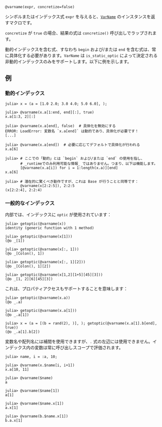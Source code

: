 ```
@varname(expr, concretize=false)
```

シンボルまたはインデックス式 `expr` を与えると、[`VarName`](@ref) のインスタンスを返すマクロです。

`concretize` が `true` の場合、結果の式は `concretize()` 呼び出しでラップされます。

動的インデックスを含む式、すなわち `begin` および/または `end` を含む式は、常に具体化する必要があります。`VarName` は `is_static_optic` によって決定される非動的インデックスのみをサポートします。以下に例を示します。

## 例

### 動的インデックス

```jldoctest
julia> x = (a = [1.0 2.0; 3.0 4.0; 5.0 6.0], );

julia> @varname(x.a[1:end, end][:], true)
x.a[1:3, 2][:]

julia> @varname(x.a[end], false)  # 具体化を無効にする
ERROR: LoadError: 変数名 `x.a[end]` は動的であり、具体化が必要です！
[...]

julia> @varname(x.a[end])  # 必要に応じてデフォルトで具体化が行われる
x.a[6]

julia> # ここでの「動的」とは `begin` および/または `end` の使用を指し、
       # _runtimeでのみ利用可能な情報_ ではありません。つまり、以下は機能します。
       [@varname(x.a[i]) for i = 1:length(x.a)][end]
x.a[6]

julia> # 潜在的に驚くべき動作ですが、これは Base が行うことと同等です：
       @varname(x[2:2:5]), 2:2:5
(x[2:2:4], 2:2:4)
```

### 一般的なインデックス

内部では、インデックスに `optic` が使用されています：

```jldoctest
julia> getoptic(@varname(x))
identity (generic function with 1 method)

julia> getoptic(@varname(x[1]))
(@o _[1])

julia> getoptic(@varname(x[:, 1]))
(@o _[Colon(), 1])

julia> getoptic(@varname(x[:, 1][2]))
(@o _[Colon(), 1][2])

julia> getoptic(@varname(x[1,2][1+5][45][3]))
(@o _[1, 2][6][45][3])
```

これは、プロパティアクセスもサポートすることを意味します：

```jldoctest
julia> getoptic(@varname(x.a))
(@o _.a)

julia> getoptic(@varname(x.a[1]))
(@o _.a[1])

julia> x = (a = [(b = rand(2), )], ); getoptic(@varname(x.a[1].b[end], true))
(@o _.a[1].b[2])
```

変数名や配列名には補間を使用できますが、`.` 式の左辺には使用できません。インデックス内の変数は常に呼び出しスコープで評価されます。

```jldoctest
julia> name, i = :a, 10;

julia> @varname(x.$name[i, i+1])
x.a[10, 11]

julia> @varname($name)
a

julia> @varname($name[1])
a[1]

julia> @varname($name.x[1])
a.x[1]

julia> @varname(b.$name.x[1])
b.a.x[1]
```
